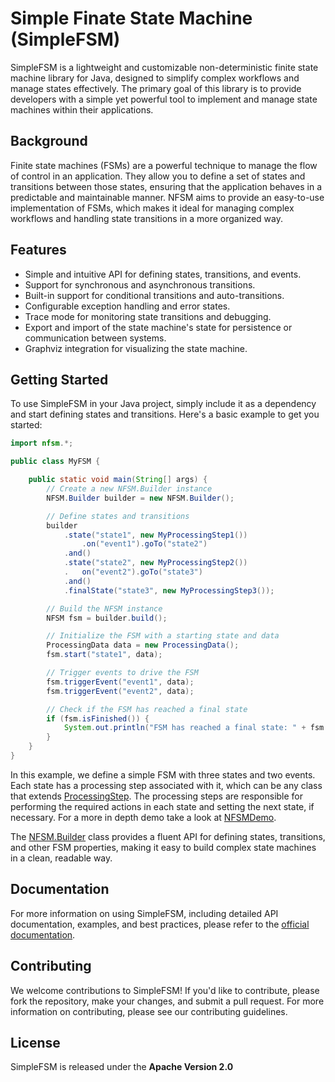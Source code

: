 # Simple Finate State Machine (SimpleFSM)

SimpleFSM is a lightweight and customizable non-deterministic finite state machine library for Java, designed to simplify complex workflows and manage states effectively. The primary goal of this library is to provide developers with a simple yet powerful tool to implement and manage state machines within their applications.

## Background
Finite state machines (FSMs) are a powerful technique to manage the flow of control in an application. They allow you to define a set of states and transitions between those states, ensuring that the application behaves in a predictable and maintainable manner. NFSM aims to provide an easy-to-use implementation of FSMs, which makes it ideal for managing complex workflows and handling state transitions in a more organized way.

## Features
- Simple and intuitive API for defining states, transitions, and events.
- Support for synchronous and asynchronous transitions.
- Built-in support for conditional transitions and auto-transitions.
- Configurable exception handling and error states.
- Trace mode for monitoring state transitions and debugging.
- Export and import of the state machine's state for persistence or communication between systems.
- Graphviz integration for visualizing the state machine.

## Getting Started
To use SimpleFSM in your Java project, simply include it as a dependency and start defining states and transitions. Here's a basic example to get you started:
```java
import nfsm.*;

public class MyFSM {

    public static void main(String[] args) {
        // Create a new NFSM.Builder instance
        NFSM.Builder builder = new NFSM.Builder();

        // Define states and transitions
        builder
            .state("state1", new MyProcessingStep1())
                .on("event1").goTo("state2")
            .and()
            .state("state2", new MyProcessingStep2())
            .   on("event2").goTo("state3")
            .and()
            .finalState("state3", new MyProcessingStep3());

        // Build the NFSM instance
        NFSM fsm = builder.build();

        // Initialize the FSM with a starting state and data
        ProcessingData data = new ProcessingData();
        fsm.start("state1", data);

        // Trigger events to drive the FSM
        fsm.triggerEvent("event1", data);
        fsm.triggerEvent("event2", data);

        // Check if the FSM has reached a final state
        if (fsm.isFinished()) {
            System.out.println("FSM has reached a final state: " + fsm.getFinalState().getName());
        }
    }
}
```

In this example, we define a simple FSM with three states and two events. 
Each state has a processing step associated with it, which can be any class that extends [ProcessingStep](src/main/java/nfsm/ProcessingStep.java). 
The processing steps are responsible for performing the required actions in each state and setting the next state, if necessary.
For a more in depth demo take a look at [NFSMDemo](src/main/java/demo/NFSMDemo.java).

The [NFSM.Builder](src/main/java/nfsm/NFSM.java) class provides a fluent API for defining states, transitions, and other FSM properties, making it easy to build complex state machines in a clean, readable way.

## Documentation
For more information on using SimpleFSM, including detailed API documentation, examples, and best practices, please refer to the [official documentation](DOC.MD).

## Contributing
We welcome contributions to SimpleFSM! If you'd like to contribute, please fork the repository, make your changes, and submit a pull request. For more information on contributing, please see our contributing guidelines.

## License
SimpleFSM is released under the **Apache Version 2.0**